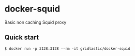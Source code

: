 # docker-squid
Basic non caching Squid proxy


## Quick start


    $ docker run -p 3128:3128 --rm -it gridlastic/docker-squid